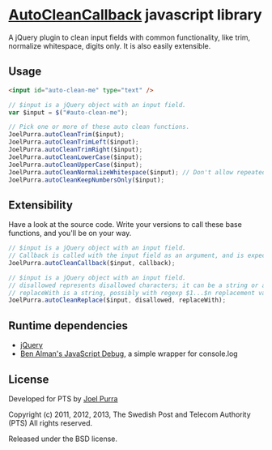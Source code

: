 # [AutoCleanCallback](http://joelpurra.github.com/autocleancallback) javascript library

A jQuery plugin to clean input fields with common functionality, like trim, normalize whitespace, digits only. It is also easily extensible.



## Usage

```html
<input id="auto-clean-me" type="text" />
```

```javascript
// $input is a jQuery object with an input field.
var $input = $("#auto-clean-me");

// Pick one or more of these auto clean functions.
JoelPurra.autoCleanTrim($input);
JoelPurra.autoCleanTrimLeft($input);
JoelPurra.autoCleanTrimRight($input);
JoelPurra.autoCleanLowerCase($input);
JoelPurra.autoCleanUpperCase($input);
JoelPurra.autoCleanNormalizeWhitespace($input); // Don't allow repeated whitespace characters
JoelPurra.autoCleanKeepNumbersOnly($input);
```

## Extensibility

Have a look at the source code. Write your versions to call these base functions, and you'll be on your way.

```javascript
// $input is a jQuery object with an input field.
// Callback is called with the input field as an argument, and is expected to return the new, cleaned value, for the input.
JoelPurra.autoCleanCallback($input, callback);

// $input is a jQuery object with an input field.
// disallowed represents disallowed characters; it can be a string or a regexp.
// replaceWith is a string, possibly with regexp $1...$n replacement values.
JoelPurra.autoCleanReplace($input, disallowed, replaceWith);
```



## Runtime dependencies
- [jQuery](http://jquery.com/)
- [Ben Alman's JavaScript Debug](http://benalman.com/projects/javascript-debug-console-log/), a simple wrapper for console.log



## License
Developed for PTS by [Joel Purra](http://joelpurra.com/)

Copyright (c) 2011, 2012, 2013, The Swedish Post and Telecom Authority (PTS)
All rights reserved.

Released under the BSD license.

